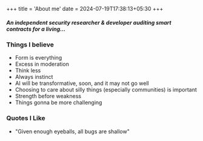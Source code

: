 +++
title = 'About me'
date = 2024-07-19T17:38:13+05:30
+++


##### An independent security researcher & developer auditing smart contracts for a living...

### Things I believe
- Form is everything
- Excess in moderation
- Think less
- Always instinct
- AI will be transformative, soon, and it may not go well
- Choosing to care about silly things (especially communities) is important
- Strength before weakness
- Things gonna be more challenging

### Quotes I Like
- "Given enough eyeballs, all bugs are shallow"

